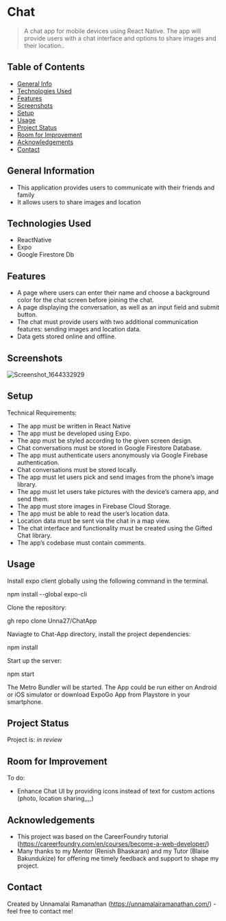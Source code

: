 # Chat
> A chat app for mobile devices using React Native. The app will provide users with a chat interface and options to share images and their location..

## Table of Contents
* [General Info](#general-information)
* [Technologies Used](#technologies-used)
* [Features](#features)
* [Screenshots](#screenshots)
* [Setup](#setup)
* [Usage](#usage)
* [Project Status](#project-status)
* [Room for Improvement](#room-for-improvement)
* [Acknowledgements](#acknowledgements)
* [Contact](#contact)


## General Information
- This application provides users to communicate with their friends and family
- It allows users to share images and location


## Technologies Used
- ReactNative
- Expo
- Google Firestore Db


## Features
* A page where users can enter their name and choose a background color for the chat screen before joining the chat.
* A page displaying the conversation, as well as an input field and submit button.
* The chat must provide users with two additional communication features: sending images and location data.
* Data gets stored online and offline.

## Screenshots

![Screenshot_1644332929](https://user-images.githubusercontent.com/58221568/153016506-ff2cce7c-ede5-4ec5-9c31-5707cb3ef0f4.png)

## Setup

Technical Requirements:

- The app must be written in React Native
- The app must be developed using Expo.
- The app must be styled according to the given screen design.
- Chat conversations must be stored in Google Firestore Database.
- The app must authenticate users anonymously via Google Firebase authentication.
- Chat conversations must be stored locally.
- The app must let users pick and send images from the phone’s image library.
- The app must let users take pictures with the device’s camera app, and send them.
- The app must store images in Firebase Cloud Storage.
- The app must be able to read the user’s location data.
- Location data must be sent via the chat in a map view.
- The chat interface and functionality must be created using the Gifted Chat library.
- The app’s codebase must contain comments.


## Usage

Install expo client globally using the following command in the terminal.

npm install --global expo-cli

Clone the repository:

gh repo clone Unna27/ChatApp

Naviagte to Chat-App directory, install the project dependencies:

npm install

Start up the server:

npm start

The Metro Bundler will be started. The App could be run either on Android or iOS simulator or download ExpoGo App from Playstore in your smartphone.

## Project Status
Project is: _in review_


## Room for Improvement

To do:
- Enhance Chat UI by providing icons instead of text for custom actions (photo, location sharing,,,,)


## Acknowledgements
- This project was based on the CareerFoundry tutorial (https://careerfoundry.com/en/courses/become-a-web-developer/)
- Many thanks to my Mentor (Renish Bhaskaran) and my Tutor (Blaise Bakundukize) for offering me timely feedback and support to shape my project.


## Contact
Created by Unnamalai Ramanathan (https://unnamalairamanathan.com/) - feel free to contact me!

